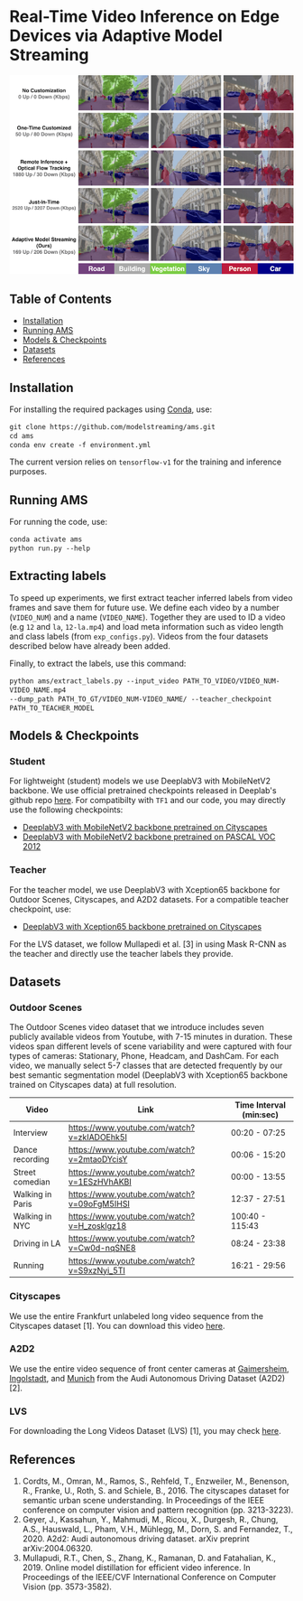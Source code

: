 # Real-Time Video Inference on Edge Devices via Adaptive Model Streaming
![demo](demo.png)
## Table of Contents
- [Installation](#installation)
- [Running AMS](#running-ams)
- [Models & Checkpoints](#models-&-checkpoints)
- [Datasets](#datasets)
- [References](#references)

## Installation
For installing the required packages using [Conda](https://conda.io/projects/conda/en/latest/user-guide/install/index.html), use:
```
git clone https://github.com/modelstreaming/ams.git
cd ams
conda env create -f environment.yml
```
The current version relies on `tensorflow-v1` for the training and inference purposes. 

## Running AMS
For running the code, use:
```
conda activate ams
python run.py --help
```
## Extracting labels
To speed up experiments, we first extract teacher inferred labels from video frames and save them for future use. 
We define each video by a number (`VIDEO_NUM`) and a name (`VIDEO_NAME`). 
Together they are used to ID a video (e.g `12` and `la`, `12-la.mp4`) and 
load meta information such as video length and class labels (from `exp_configs.py`). 
Videos from the four datasets described below have already been added. 

Finally, to extract the labels, use this command:
```
python ams/extract_labels.py --input_video PATH_TO_VIDEO/VIDEO_NUM-VIDEO_NAME.mp4 
--dump_path PATH_TO_GT/VIDEO_NUM-VIDEO_NAME/ --teacher_checkpoint PATH_TO_TEACHER_MODEL
```
## Models & Checkpoints
### Student
For lightweight (student) models we use DeeplabV3 with MobileNetV2 backbone. We use official pretrained checkpoints released in Deeplab's github repo [here](https://github.com/tensorflow/models/tree/master/research/deeplab/g3doc/model_zoo.md). For compatibilty with `TF1` and our code, you may directly use the following checkpoints:
- [DeeplabV3 with MobileNetV2 backbone pretrained on Cityscapes](./checkpoints/deeplabv3_mobilenetv2_cityscapes)
- [DeeplabV3 with MobileNetV2 backbone pretrained on PASCAL VOC 2012](./checkpoints/deeplabv3_mobilenetv2_pascalvoc2012)

### Teacher
For the teacher model, we use DeeplabV3 with Xception65 backbone for Outdoor Scenes, Cityscapes, and A2D2 datasets. For a compatible teacher checkpoint, use:
- [DeeplabV3 with Xception65 backbone pretrained on Cityscapes](./checkpoints/deeplabv3_xception65_cityscapes)

For the LVS dataset, we follow Mullapedi et al. [3] in using Mask R-CNN as the teacher and directly use the teacher labels they provide.

## Datasets
### Outdoor Scenes
The Outdoor Scenes video dataset that we introduce includes seven publicly available videos from Youtube, with 7-15 minutes in duration. These videos span different levels of scene variability and were captured with four types of cameras: Stationary, Phone, Headcam, and DashCam.  For each video, we manually select 5-7 classes that are detected frequently by our best semantic segmentation model (DeeplabV3 with Xception65 backbone trained on Cityscapes data) at full resolution.

| Video | Link | Time Interval (min:sec) |
| --- | --- | --- |
|Interview | https://www.youtube.com/watch?v=zkIADOEhk5I | 00:20 - 07:25 |
|Dance recording | https://www.youtube.com/watch?v=2mtaoDYcisY | 00:06 - 15:20 | 
|Street comedian | https://www.youtube.com/watch?v=1ESzHVhAKBI | 00:00 - 13:55 | 
|Walking in Paris | https://www.youtube.com/watch?v=09oFgM5IHSI | 12:37 - 27:51 | 
|Walking in NYC | https://www.youtube.com/watch?v=H_zosklgz18 | 100:40 - 115:43 |
|Driving in LA | https://www.youtube.com/watch?v=Cw0d-nqSNE8 | 08:24 - 23:38 |
|Running | https://www.youtube.com/watch?v=S9xzNyi_5TI | 16:21 - 29:56 |

### Cityscapes
We use the entire Frankfurt unlabeled long video sequence from the Cityscapes dataset [1]. You can download this video [here](https://www.cityscapes-dataset.com/file-handling/?packageID=27).

### A2D2
We use the entire video sequence of front center cameras at [Gaimersheim](https://aev-autonomous-driving-dataset.s3.eu-central-1.amazonaws.com/camera_lidar-20180810150607_camera_frontcenter.tar), [Ingolstadt](https://aev-autonomous-driving-dataset.s3.eu-central-1.amazonaws.com/camera_lidar-20190401145936_camera_frontcenter.tar), and [Munich](https://aev-autonomous-driving-dataset.s3.eu-central-1.amazonaws.com/camera_lidar-20190401121727_camera_frontcenter.tar) from the Audi Autonomous Driving Dataset (A2D2) [2].

### LVS
For downloading the Long Videos Dataset (LVS) [1], you may check [here](http://graphics.cs.cmu.edu/projects/lvsdataset/).

## References
1. Cordts, M., Omran, M., Ramos, S., Rehfeld, T., Enzweiler, M., Benenson, R., Franke, U., Roth, S. and Schiele, B., 2016. The cityscapes dataset for semantic urban scene understanding. In Proceedings of the IEEE conference on computer vision and pattern recognition (pp. 3213-3223).
2. Geyer, J., Kassahun, Y., Mahmudi, M., Ricou, X., Durgesh, R., Chung, A.S., Hauswald, L., Pham, V.H., Mühlegg, M., Dorn, S. and Fernandez, T., 2020. A2d2: Audi autonomous driving dataset. arXiv preprint arXiv:2004.06320.
3. Mullapudi, R.T., Chen, S., Zhang, K., Ramanan, D. and Fatahalian, K., 2019. Online model distillation for efficient video inference. In Proceedings of the IEEE/CVF International Conference on Computer Vision (pp. 3573-3582).
